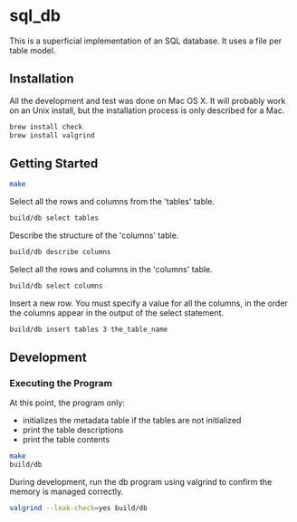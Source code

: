 # sql_db

This is a superficial implementation of an SQL database. It uses a file per
table model.

## Installation

All the development and test was done on Mac OS X. It will probably work on an
Unix install, but the installation process is only described for a Mac.

```bash
brew install check
brew install valgrind
```

## Getting Started

```bash
make
```

Select all the rows and columns from the 'tables' table.

```bash
build/db select tables
```

Describe the structure of the 'columns' table.

```bash
build/db describe columns
```

Select all the rows and columns in the 'columns' table.

```bash
build/db select columns
```

Insert a new row. You must specify a value for all the columns, in the order
the columns appear in the output of the select statement.

```bash
build/db insert tables 3 the_table_name
```

## Development

### Executing the Program

At this point, the program only:

* initializes the metadata table if the tables are not initialized
* print the table descriptions
* print the table contents

```bash
make
build/db
```

During development, run the db program using valgrind to confirm the memory is
managed correctly.

```bash
valgrind --leak-check=yes build/db
```

